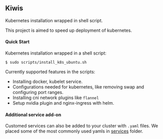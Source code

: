 ## Kiwis

Kubernetes installation wrapped in shell script.

This project is aimed to speed up deployment of kubernetes.

#### Quick Start
Kubernetes installation wrapped in a shell script:

```
$ sudo scripts/install_k8s_ubuntu.sh
```
Currently supported features in the scripts:

- Installing docker, kubelet service.
- Configurations needed for kubernetes, like 
 removing swap and configuring port ranges.
- Installing cni network plugins like `flannel`
- Setup nvidia plugin and nginx-ingress with helm.

#### Additional service add-on

Customed services can also be added to your cluster with `.yaml`
files. We placed some of the most commonly used yamls in [services](./services)
folder. 
